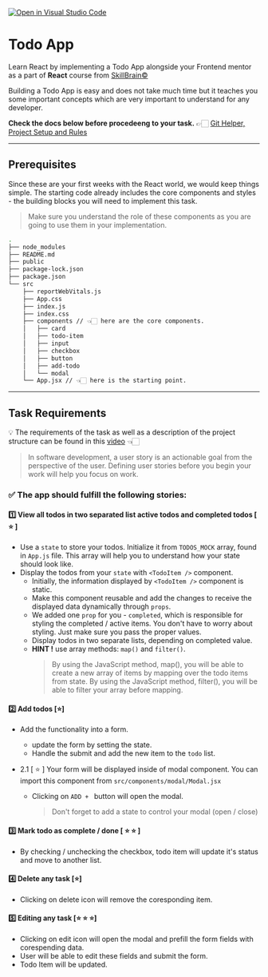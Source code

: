 [![Open in Visual Studio Code](https://classroom.github.com/assets/open-in-vscode-c66648af7eb3fe8bc4f294546bfd86ef473780cde1dea487d3c4ff354943c9ae.svg)](https://classroom.github.com/online_ide?assignment_repo_id=8618161&assignment_repo_type=AssignmentRepo)
# Todo App

Learn React by implementing a Todo App alongside your Frontend mentor as a part of **React** course from [SkillBrain©](https://skillbrain.com/)

Building a Todo App is easy and does not take much time but it teaches you some important concepts which are very important to understand for any developer.

**Check the docs below before procedeeng to your task.** 
👉🏻 [Git Helper, Project Setup and Rules](./GIT_HOW_TO.md)

___


## Prerequisites

Since these are your first weeks with the React world, we would keep things simple. The starting code already includes the core components and styles - the building blocks you will need to implement this task. 


> Make sure you understand the role of these components as you are going to use them in your implementation.

```zsh
.
├── node_modules
├── README.md
├── public
├── package-lock.json
├── package.json
└── src
    ├── reportWebVitals.js
    ├── App.css
    ├── index.js
    ├── index.css
    ├── components // 👈🏻 here are the core components.
    │   ├── card
    │   ├── todo-item
    │   ├── input
    │   ├── checkbox
    │   ├── button
    │   ├── add-todo
    │   └── modal
    └── App.jsx // 👈🏻 here is the starting point.

```

___

## Task Requirements

💡 The requirements of the task as well as a description of the project structure can be found in this [video](https://class.skillbrain.com/unit/view/id:3264) 👈🏻


>In software development, a user story is an actionable goal from the perspective of the user. Defining user stories before you begin your work will help you focus on work.
 

### ✅ The app should fulfill the following stories:

#### 1️⃣ View all todos in two separated list **active todos** and  **completed todos** [ ⭐️ ] 
  - Use a `state`  to store your todos. Initialize it from `TODOS_MOCK` array, found in `App.js` file. This array will help you to understand how your state should look like.
  -   Display the todos from your `state` with `<TodoItem />` component.
      * Initially, the information displayed by `<TodoItem />` component is static. 
      * Make this component reusable and add the changes to receive the displayed data dynamically through `props`.
      * We added one `prop` for you  - `completed`, which is responsible for styling the completed / active items. You don't have to worry about styling. Just make sure you pass the proper values.
      * Display todos in two separate lists, depending on completed value.  
      * **HINT !** use array methods: `map()` and `filter()`. 
         > By using the JavaScript method, map(), you will be able to create a new array of items by mapping over the todo items from state.
         > By using the JavaScript method, filter(), you will be able to filter your array before mapping.
         
#### 2️⃣ Add todos  [⭐️]
   - Add the functionality into a form. 
        * update the form by setting the state.
        * Handle the submit and add the new item to the `todo` list.

   - 2.1 [ ⭐️ ]  Your form will be displayed inside of modal component. You can import this component from `src/components/modal/Modal.jsx`
        * Clicking on `ADD + ` button will open the modal.
           >Don't forget to add a state to control your modal (open / close)

#### 3️⃣ Mark todo as complete / done [ ⭐️ ⭐️ ]
 - By checking / unchecking the checkbox, todo item will update it's status and move to another list.

#### 4️⃣ Delete any task [⭐️]
- Clicking on delete icon will remove the coresponding item.

#### 5️⃣ Editing any task [⭐️ ⭐️ ⭐️]
 - Clicking on edit icon will open the modal and prefill the form fields with corespending data.
 - User will be able to edit these fields and submit the form. 
 - Todo Item will be updated.